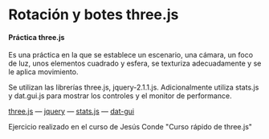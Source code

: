 Rotación y botes three.js
========

#### Práctica three.js ####

Es una práctica en la que se establece un escenario, una cámara, un foco de luz, unos elementos cuadrado y esfera, se texturiza adecuadamente y se le aplica movimiento.

Se utilizan las librerías three.js, jquery-2.1.1.js. Adicionalmente utiliza stats.js y dat.gui.js para mostrar los controles y el monitor de performance.

[three.js](http://threejs.org/) — [jquery](http://jquery.com/) — [stats.js](https://github.com/mrdoob/stats.js/) — [dat-gui](https://code.google.com/p/dat-gui/)

Ejercicio realizado en el curso de Jesús Conde "Curso rápido de three.js"